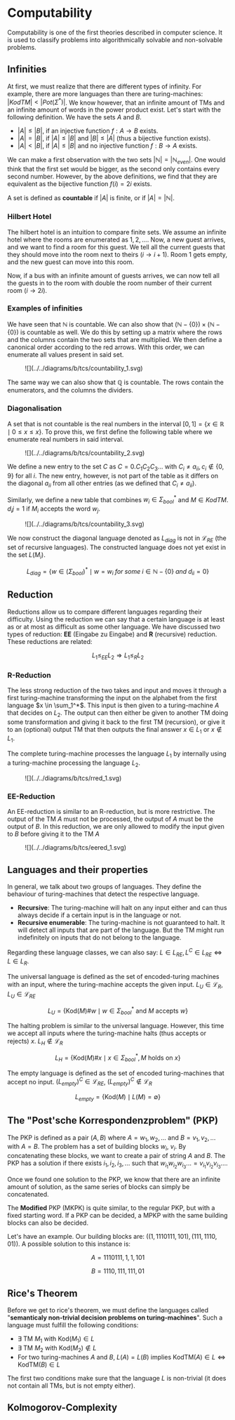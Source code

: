 # Computability

Computability is one of the first theories described in computer science. It is used to classify problems into
algorithmically solvable and non-solvable problems.

## Infinities

At first, we must realize that there are different types of infinity. For example, there are more languages than
there are turing-machines: $|KodTM| < |Pot(\Sigma^*)|$. We know however, that an infinite amount of TMs and an infinite
amount of words in the power product exist. Let's start with the following definition. We have the sets $A$ and $B$.

- $|A| \leq |B|$, if an injective function $f: A \to B$ exists.
- $|A| = |B|$, if $|A| \leq |B|$ and $|B| \leq |A|$ (thus a bijective function exists).
- $|A| < |B|$, if $|A| \leq |B|$ and no injective function $f: B \to A$ exists.

We can make a first observation with the two sets $|\mathbb{N}| = |\mathbb{N}_{even}|$. One would think that the first
set would be bigger, as the second only contains every second number. However, by the above definitions, we find that
they are equivalent as the bijective function $f(i)=2i$ exists.

A set is defined as **countable** if $|A|$ is finite, or if $|A| = |\mathbb{N}|$.

### Hilbert Hotel

The hilbert hotel is an intuition to compare finite sets. We assume an infinite hotel where the rooms are enumerated
as $1,2,...$. Now, a new guest arrives, and we want to find a room for this guest. We tell all the current guests that
they should move into the room next to theirs ($i \to i+1$). Room 1 gets empty, and the new guest can move into this
room.

Now, if a bus with an infinite amount of guests arrives, we can now tell all the guests in to the room with double
the room number of their current room ($i \to 2i$).

### Examples of infinities

We have seen that $\mathbb{N}$ is countable. We can also show that $(\mathbb{N} - \{0\}) \times (\mathbb{N} - \{0\})$
is countable as well. We do this by setting up a matrix where the rows and the columns contain the two sets that are
multiplied. We then define a canonical order according to the red arrows. With this order, we can enumerate all values
present in said set.

<figure markdown>
![](../../diagrams/b/tcs/countability_1.svg)
</figure>

The same way we can also show that $\mathbb{Q}$ is countable. The rows contain the enumerators, and the columns the
dividers.

### Diagonalisation

A set that is not countable is the real numbers in the interval $[0,1] = \{x \in \mathbb{R} \mid 0 \leq x \leq x\}$. To
prove this, we first define the following table where we enumerate real numbers in said interval.

<figure markdown>
![](../../diagrams/b/tcs/countability_2.svg)
</figure>

We define a new entry to the set $C$ as $C=0.C_1C_2C_3...$ with $C_i \neq a_{ii}, c_i \notin \{0,9\}$ for all $i$.
The new entry, however, is not part of the table as it differs on the diagonal $a_{ii}$ from all other entries (as
we defined that $C_i \neq a_{ii}$).

Similarly, we define a new table that combines $w_i \in \Sigma^*_{bool}$ and $M \in KodTM$. $d_ij = 1$ if $M_i$
accepts the word $w_j$.

<figure markdown>
![](../../diagrams/b/tcs/countability_3.svg)
</figure>

We now construct the diagonal language denoted as $L_{diag}$ is not in $\mathcal{L}_{RE}$ (the set of recursive
languages). The constructed language does not yet exist in the set $L(M_i)$.

$$
L_{diag} = \{w \in (\Sigma_{bool})^* \mid w = w_i \; for \; some \; i \in \mathbb{N} - \{0\} \; and \; d_{ii} = 0\}
$$

## Reduction

Reductions allow us to compare different languages regarding their difficulty. Using the reduction we can say that a
certain language is at least as or at most as difficult as some other language. We have discussed two types of
reduction: **EE** (Eingabe zu Eingabe) and **R** (recursive) reduction. These reductions are related:

$$
L_1 \leq_{EE} L_2 \Rightarrow L_1 \leq_R L_2
$$

### R-Reduction

The less strong reduction of the two takes and input and moves it through a first turing-machine transforming the input
on the alphabet from the first language $x \in \sum_1^*$. This input is then given to a turing-machine $A$ that decides
on $L_2$. The output can then either be given to another TM doing some transformation and giving it back to the first
TM (recursion), or give it to an (optional) output TM that then outputs the final answer $x \in L_1$ or $x \notin L_1$.

The complete turing-machine processes the language $L_1$ by internally using a turing-machine processing the language
$L_2$.

<figure markdown>
![](../../diagrams/b/tcs/rred_1.svg)
</figure>

### EE-Reduction

An EE-reduction is similar to an R-reduction, but is more restrictive. The output of the TM $A$ must not be processed,
the output of $A$ must be the output of $B$. In this reduction, we are only allowed to modify the input given to $B$
before giving it to the TM $A$

<figure markdown>
![](../../diagrams/b/tcs/eered_1.svg)
</figure>

## Languages and their properties

In general, we talk about two groups of languages. They define the behaviour of turing-machines that detect the
respective language.

- **Recursive**: The turing-machine will halt on any input either and can thus always decide if a certain input is in
  the language or not.
- **Recursive enumerable**: The turing-machine is not guaranteed to halt. It will detect all inputs that are part of
  the language. But the TM might run indefinitely on inputs that do not belong to the language.

Regarding these language classes, we can also say: $L \in L_{RE}, L^C \in L_{RE} \Leftrightarrow L \in L_R$.

The universal language is defined as the set of encoded-turing machines with an input, where the turing-machine accepts
the given input. $L_U \in \mathcal{L}_{R}$, $L_U \in \mathcal{L}_{RE}$

$$
L_U = \{\text{Kod}(M)\#w \mid w \in \Sigma_{bool}^* \text{ and } M \text{ accepts } w\}
$$

The halting problem is similar to the universal language. However, this time we accept all inputs where the
turing-machine halts (thus accepts or rejects) $x$. $L_H \notin \mathcal{L}_R$

$$
L_H = \{\text{Kod}(M)\#x \mid x \in \Sigma_{bool}^*, M \text{ holds on } x\}
$$

The empty language is defined as the set of encoded turing-machines that accept no input.
$(L_{empty})^C \in \mathcal{L}_{RE}$, $(L_{empty})^C \notin \mathcal{L}_R$

$$
L_{empty} = \{\text{Kod}(M) \mid L(M) = \emptyset\}
$$

## The "Post'sche Korrespondenzproblem" (PKP)

The PKP is defined as a pair $(A,B)$ where $A=w_1,w_2,...$ and $B=v_1,v_2,...$ with $A=B$. The problem has a set of
building blocks $w_i$, $v_i$. By concatenating these blocks, we want to create a pair of string $A$ and $B$. The PKP
has a solution if there exists $i_1,i_2,i_3,...$ such that $w_{i_1}w_{i_2}w_{i_3}... = v_{i_1}v_{i_2}v_{i_3}...$.

Once we found one solution to the PKP, we know that there are an infinite amount of solution, as the same series of
blocks can simply be concatenated.

The **Modified** PKP (MKPK) is quite similar, to the regular PKP, but with a fixed starting word. If a PKP can be
decided, a MPKP with the same building blocks can also be decided.

Let's have an example. Our building blocks are: $((1,1110111,101),(111,1110,01))$. A possible solution to this
instance is:

$$
A=1110111,1,1,101
$$

$$
B=1110,111,111,01
$$

## Rice's Theorem

Before we get to rice's theorem, we must define the languages called "**semanticaly non-trivial decision problems on
turing-machines**". Such a language must fulfill the following conditions:

- $\exists \text{ TM } M_1 \text{ with Kod}(M_1) \in L$
- $\exists \text{ TM } M_2 \text{ with Kod}(M_2) \notin L$
- For two turing-machines $A$ and $B$, $L(A)=L(B)$ implies $\text{KodTM}(A) \in L \Leftrightarrow \text{KodTM}(B) \in L$

The first two conditions make sure that the language $L$ is non-trivial (it does not contain all TMs, but is not empty
either).

## Kolmogorov-Complexity